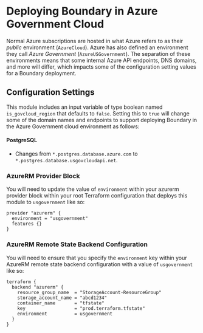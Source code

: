 # Deploying Boundary in Azure Government Cloud

Normal Azure subscriptions are hosted in what Azure refers to as their _public_ environment (`AzureCloud`). Azure has also defined an environment they call _Azure Government_ (`AzureUSGovernment`). The separation of these environments means that some internal Azure API endpoints, DNS domains, and more will differ, which impacts some of the configuration setting values for a Boundary deployment.

## Configuration Settings

This module includes an input variable of type boolean named `is_govcloud_region` that defaults to `false`. Setting this to `true` will change some of the domain names and endpoints to support deploying Boundary in the Azure Government cloud environment as follows:

#### PostgreSQL

- Changes from `*.postgres.database.azure.com` to `*.postgres.database.usgovcloudapi.net`.

### AzureRM Provider Block

You will need to update the value of `environment` within your azurerm provider block within your root Terraform configuration that deploys this module to `usgovernment` like so:

```hcl
provider "azurerm" {
  environment = "usgovernment"
  features {}
}
```

### AzureRM Remote State Backend Configuration

You will need to ensure that you specify the `environment` key within your AzureRM remote state backend configuration with a value of `usgovernment` like so:

```hcl
terraform {
  backend "azurerm" {
    resource_group_name  = "StorageAccount-ResourceGroup"
    storage_account_name = "abcd1234"
    container_name       = "tfstate"
    key                  = "prod.terraform.tfstate"
    environment          = usgovernment
  }
}
```
